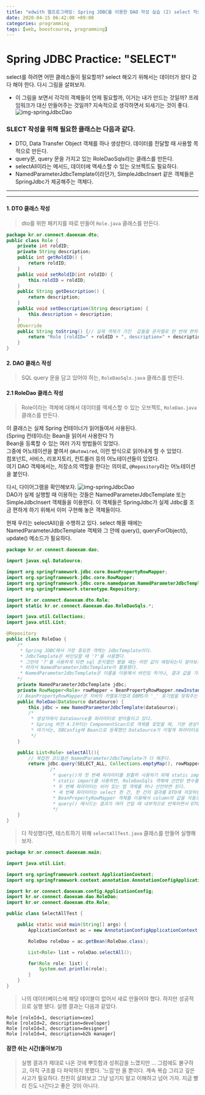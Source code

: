 ```yaml
---
title: "edwith 웹프로그래밍: Spring JDBC를 이용한 DAO 작성 실습 (2) select 작성"
date: 2020-04-15 06:42:00 +09:00
categories: programming
tags: [web, boostcourse, programming]
---
```


# Spring JDBC Practice: "SELECT"
select를 하려면 어떤 클래스들이 필요할까?
select 해오기 위해서는 데이터가 왔다 갔다 해야 한다.
다시 그림을 살펴보자.

* 이 그림을 보면서 각각의 객체들이 언제 필요할까, 이거는 내가 만드는 것일까? 프레임워크가 대신 만들어주는 것일까? 지속적으로 생각하면서 되새기는 것이 좋다.
![img-springJdbcDao](https://user-images.githubusercontent.com/37020415/79129013-6a21cb00-7ddf-11ea-9cf5-3bc94679c291.png)  

### SLECT 작성을 위해 필요한 클래스는 다음과 같다.
- DTO, Data Transfer Object 객체를 하나 생성한다. 데이터를 전달할 때 사용할 목적으로 만든다.
- query문, query 문을 가지고 있는 RoleDaoSqls라는 클래스를 만든다.
- selectAll이라는 메서드, 데이터에 액세스할 수 있는 오브젝트도 필요하다.
- NamedParameterJdbcTemplate이라던가, SimpleJdbcInsert 같은 객체들은 SpringJdbc가 제공해주는 객체다.  

---
---

#### 1. DTO 클래스 작성
> dto를 위한 패키지를 따로 만들어 ```Role.java``` 클래스를 만든다.

``` java
package kr.or.connect.daoexam.dto;
public class Role {
	private int roldID;
	private String description;
	public int getRoldID() {
		return roldID;
	}
	public void setRoldID(int roldID) {
		this.roldID = roldID;
	}
	public String getDescription() {
		return description;
	}
	public void setDescription(String description) {
		this.description = description;
	}
	@Override
	public String toString() {// 실제 객체가 가진  값들을 문자열로 한 번에 편하게 보여주는 메서드
		return "Role [roldID=" + roldID + ", description=" + description + "]";
	}
}
```

#### 2. DAO 클래스 작성
> SQL query 문을 담고 있어야 하는, ```RoleDaoSqls.java``` 클래스를 만든다.

#### 2.1 RoleDao 클래스 작성
> Role이라는 객체에 대해서 데이터를 액세스할 수 있는 오브젝트, ```RoleDao.java``` 클래스를 만든다.

이 클래스는 실제 Spring 컨테이너가 읽어들여서 사용된다.  
(Spring 컨테이너는 Bean을 읽어서 사용한다 ?)  
Bean을 등록할 수 있는 여러 가지 방법들이 있었다.  
그중에 어노테이션을 붙여서 ```@Autowired```, 이런 방식으로 읽어내게 할 수 있었다.  
컴포넌트, 서비스, 리포지토리, 컨트롤러 등의 어노테이션들이 있었다.  
여기 DAO 객체에서는, 저장소의 역할을 한다는 의미로, ```@Repository```라는 어노테이션을 붙인다.  

다시, 다이어그램을 확인해보자.
![img-springJdbcDao](https://user-images.githubusercontent.com/37020415/79129013-6a21cb00-7ddf-11ea-9cf5-3bc94679c291.png)  
DAO가 실제 실행할 때 이용하는 것들은 NamedParameterJdbcTemplate 또는 SimpleJdbcInsert 객체들을 이용한다. 이 객체들은 SpringJdbc가 실제 Jdbc를 조금 편하게 하기 위해서 이미 구현해 놓은 객체들이다.  

현재 우리는 selectAll()을 수행하고 있다.
select 해올 때에는 NamedParameterJdbcTemplate 객체와 그 안에 query(), queryForObject(), update() 메소드가 필요하다.
``` java
package kr.or.connect.daoexam.dao;

import javax.sql.DataSource;

import org.springframework.jdbc.core.BeanPropertyRowMapper;
import org.springframework.jdbc.core.RowMapper;
import org.springframework.jdbc.core.namedparam.NamedParameterJdbcTemplate;
import org.springframework.stereotype.Repository;

import kr.or.connect.daoexam.dto.Role;
import static kr.or.connect.daoexam.dao.RoleDaoSqls.*;

import java.util.Collections;
import java.util.List;

@Repository
public class RoleDao {
	/*
	 * Spring JDBC에서 가장 중요한 객체는 JdbcTemplate이다.
	 * JdbcTemplate은 바인딩할 때 '?'를 사용했다.
	 * 그런데 '?'를 사용하게 되면 sql 문자열만 봤을 때는 어떤 값이 매핑되는지 알아보기가 힘든 문제가 생긴다.
	 * 따라서 NamedParameterJdbcTemplate이 활용됐다.
	 * NamedParameterJdbcTemplate은 이름을 이용해서 바인딩 하거나, 결과 값을 가져올 때 사용할 수 있다.
	*/
	private NamedParameterJdbcTemplate jdbc;
	private RowMapper<Role> rowMapper = BeanPropertyRowMapper.newInstance(Role.class);
	// BeanPropertyRowMapper은 자바의 카멜표기법과 DBMS의 '_' 표기법을 맞춰주는 기능을 한다
	public RoleDao(DataSource dataSource) {
		this.jdbc = new NamedParameterJdbcTemplate(dataSource);
		/*
		 * 생성자에서 DataSource를 파라미터로 받아들이고 있다.
		 * Spring 버전 4.3부터는 ComponentScan으로 객체를 찾았을 때, 기본 생성자가 없다면 자동으로 객체를 주입해준다.
		 * 여기서는, DBConfig에 Bean으로 등록했던 DataSource가 이렇게 파라미터로 전달된다.
		 */
	}

	public List<Role> selectAll(){
		// 복잡한 코드들은 NamedParameterJdbcTemplate가 다 해준다.
		return jdbc.query(SELECT_ALL, Collections.emptyMap(), rowMapper);
				/*
				 * query()의 첫 번째 파라미터를 원활히 사용하기 위해 static import을 사용한다.
				 * static import를 사용하면, RoleDaoSqls 객체에 선언된 변수를 클래스 이름 없이 바로 사용할 수 있도록 해준다.
				 * 두 번째 파라미터는 비어 있는 맵 객체를 하나 선언하면 된다.
				 * 세 번째 파라미터는 select 한 건, 한 건의 결과를 DTO에 저장하는 목적으로 사용한다.
				 * BeanPropertyRowMapper 객체를 이용해서 column의 값을 자동으로 DTO에 담아준다.
				 * query() 메서드는 결과가 여러 건일 때 내부적으로 반복하면서 DTO를 생성하고, 생성한 DTO를 List에다 담고 그것을 반환한다.
				 */
	}
}
```

> 다 작성했다면, 테스트하기 위해 ```selectAllTest.java``` 클래스를 만들어 실행해보자.

``` java
package kr.or.connect.daoexam.main;

import java.util.List;

import org.springframework.context.ApplicationContext;
import org.springframework.context.annotation.AnnotationConfigApplicationContext;

import kr.or.connect.daoexam.config.ApplicationConfig;
import kr.or.connect.daoexam.dao.RoleDao;
import kr.or.connect.daoexam.dto.Role;

public class SelectAllTest {

	public static void main(String[] args) {
		ApplicationContext ac = new AnnotationConfigApplicationContext(ApplicationConfig.class);

		RoleDao roleDao = ac.getBean(RoleDao.class);

		List<Role> list = roleDao.selectAll();

		for(Role role: list) {
			System.out.println(role);
		}
	}
}
```
> 나의 데이터베이스에 해당 테이블이 없어서 새로 만들어야 했다. 하지만 성공적으로 실행 됐다. 실행 결과는 다음과 같았다.

```
Role [roleId=1, description=ceo]
Role [roleId=2, description=developer]
Role [roleId=3, description=designer]
Role [roleId=4, description=b2b manager]
```
#### 잠깐 쉬는 시간(돌아보기)
> 실행 결과가 제대로 나온 것에 뿌듯함과 성취감을 느꼈지만 ... 그럼에도 불구하고, 아직 구조를 다 파악하지 못했다. '느낌'만 올 뿐이다. 계속 복습 그리고 깊은 사고가 필요하다. 찬찬히 살펴보고 그냥 넘기지 말고 이해하고 넘어 가자. 지금 빨리 진도 나간다고 좋은 것이 아니다.
